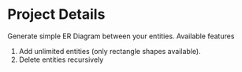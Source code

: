 # Project Details

Generate simple ER Diagram between your entities. Available features
1. Add unlimited entities (only rectangle shapes available). 
2. Delete entities recursively
